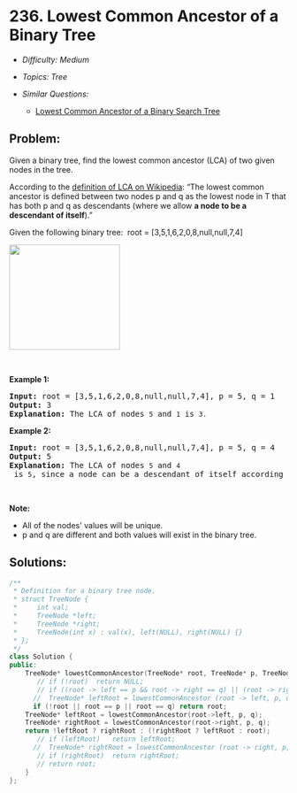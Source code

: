 # 236. Lowest Common Ancestor of a Binary Tree

* *Difficulty: Medium*

* *Topics: Tree*

* *Similar Questions:*

  * [Lowest Common Ancestor of a Binary Search Tree](./tests/lowest-common-ancestor-of-a-binary-tree.md)

## Problem:

<p>Given a binary tree, find the lowest common ancestor (LCA) of two given nodes in the tree.</p>

<p>According to the <a href="https://en.wikipedia.org/wiki/Lowest_common_ancestor" target="_blank">definition of LCA on Wikipedia</a>: &ldquo;The lowest common ancestor is defined between two nodes p&nbsp;and q&nbsp;as the lowest node in T that has both p&nbsp;and q&nbsp;as descendants (where we allow <b>a node to be a descendant of itself</b>).&rdquo;</p>

<p>Given the following binary tree:&nbsp; root =&nbsp;[3,5,1,6,2,0,8,null,null,7,4]</p>
<img alt="" src="https://assets.leetcode.com/uploads/2018/12/14/binarytree.png" style="width: 200px; height: 190px;" />
<p>&nbsp;</p>

<p><strong>Example 1:</strong></p>

<pre>
<strong>Input:</strong> root = [3,5,1,6,2,0,8,null,null,7,4], p = 5, q = 1
<strong>Output:</strong> 3
<strong>Explanation: </strong>The LCA of nodes <code>5</code> and <code>1</code> is <code>3.</code>
</pre>

<p><strong>Example 2:</strong></p>

<pre>
<strong>Input:</strong> root = [3,5,1,6,2,0,8,null,null,7,4], p = 5, q = 4
<strong>Output:</strong> 5
<strong>Explanation: </strong>The LCA of nodes <code>5</code> and <code>4</code> is <code>5</code>, since a node can be a descendant of itself according to the LCA definition.
</pre>

<p>&nbsp;</p>

<p><strong>Note:</strong></p>

<ul>
	<li>All of the nodes&#39; values will be unique.</li>
	<li>p and q are different and both values will&nbsp;exist in the binary tree.</li>
</ul>

## Solutions:

```c++
/**
 * Definition for a binary tree node.
 * struct TreeNode {
 *     int val;
 *     TreeNode *left;
 *     TreeNode *right;
 *     TreeNode(int x) : val(x), left(NULL), right(NULL) {}
 * };
 */
class Solution {
public:
    TreeNode* lowestCommonAncestor(TreeNode* root, TreeNode* p, TreeNode* q) {
       // if (!root)  return NULL;
       // if ((root -> left == p && root -> right == q) || (root -> right == p && root -> left ==q))  return root;
      //  TreeNode* leftRoot = lowestCommonAncestor (root -> left, p, q);
      if (!root || root == p || root == q) return root;
    TreeNode* leftRoot = lowestCommonAncestor(root->left, p, q);
    TreeNode* rightRoot = lowestCommonAncestor(root->right, p, q);
    return !leftRoot ? rightRoot : (!rightRoot ? leftRoot : root);
       // if (leftRoot)   return leftRoot;
      //  TreeNode* rightRoot = lowestCommonAncestor (root -> right, p, q);
       // if (rightRoot)  return rightRoot;
       // return root;
    }
};
```
